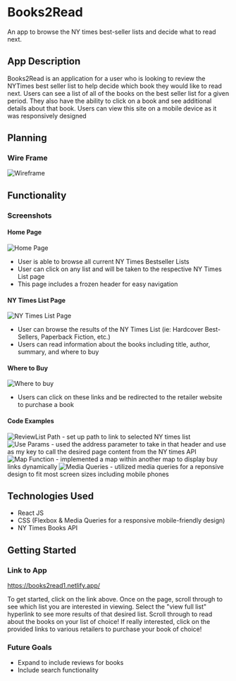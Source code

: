 # Books2Read

An app to browse the NY times best-seller lists and decide what to read next.

## App Description
Books2Read is an application for a user who is looking to review the NYTimes best seller list to help decide which book they would like to read next. Users can see a list of all of the books on the best seller list for a given period. They also have the ability to click on a book and see additional details about that book. Users can view this site on a mobile device as it was responsively designed

## Planning
### Wire Frame
![Wireframe](src/assets/Books2Read%20Wireframe.jpg)

## Functionality
### Screenshots
#### Home Page
![Home Page](src/assets/home.png)
 - User is able to browse all current NY Times Bestseller Lists
 - User can click on any list and will be taken to the respective NY Times List page
 - This page includes a frozen header for easy navigation
#### NY Times List Page
![NY Times List Page](src/assets/nytimeslist.png)
- User can browse the results of the NY Times List (ie: Hardcover Best-Sellers, Paperback Fiction, etc.)
- Users can read information about the books including title, author, summary, and where to buy

#### Where to Buy
![Where to buy](src/assets/buylinks.png)
- Users can click on these links and be redirected to the retailer website to purchase a book

#### Code Examples
![ReviewList Path](src/assets/Review%20List%20Path.png)
    - set up path to link to selected NY times list
![Use Params](src/assets/Use%20Params.png)
    - used the address parameter to take in that header and use as my key to call the desired page content from the NY times API
![Map Function](src/assets/Map%20function.png)
    - implemented a map within another map to display buy links dynamically
![Media Queries](src/assets/Media%20Queries.png)
    - utilized media queries for a reponsive design to fit most screen sizes including mobile phones

## Technologies Used
- React JS
- CSS (Flexbox & Media Queries for a responsive mobile-friendly design)
- NY Times Books API
## Getting Started
### Link to App
https://books2read1.netlify.app/

To get started, click on the link above. Once on the page, scroll through to see which list you are interested in viewing. Select the "view full list" hyperlink to see more results of that desired list. Scroll through to read about the books on your list of choice! If really interested, click on the provided links to various retailers to purchase your book of choice!

### Future Goals
- Expand to include reviews for books
- Include search functionality

